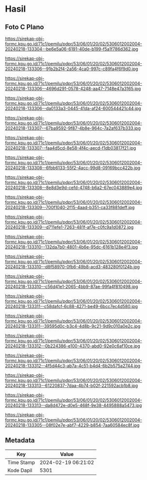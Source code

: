 # Hasil

## Foto C Plano

https://sirekap-obj-formc.kpu.go.id/71c1/pemilu/pdpr/53/06/01/20/02/5306012002004-20240218-133304--be6e5a06-6191-40de-b199-f5a1f786d362.jpg

https://sirekap-obj-formc.kpu.go.id/71c1/pemilu/pdpr/53/06/01/20/02/5306012002004-20240218-133306--91b2b2f4-2a56-4ca0-997c-c89fa4f6f9d0.jpg

https://sirekap-obj-formc.kpu.go.id/71c1/pemilu/pdpr/53/06/01/20/02/5306012002004-20240218-133306--4696d291-0578-4248-aa47-7148e47a3165.jpg

https://sirekap-obj-formc.kpu.go.id/71c1/pemilu/pdpr/53/06/01/20/02/5306012002004-20240218-133306--da0133a3-0445-41da-af24-600544421c44.jpg

https://sirekap-obj-formc.kpu.go.id/71c1/pemilu/pdpr/53/06/01/20/02/5306012002004-20240218-133307--67ba9592-9f87-4b8e-964c-7a2af637b333.jpg

https://sirekap-obj-formc.kpu.go.id/71c1/pemilu/pdpr/53/06/01/20/02/5306012002004-20240218-133307--faa4d5cd-8e58-4f4c-aecd-f1db03817f21.jpg

https://sirekap-obj-formc.kpu.go.id/71c1/pemilu/pdpr/53/06/01/20/02/5306012002004-20240218-133308--6fbb6133-55f2-4acc-99d8-09169bcc422b.jpg

https://sirekap-obj-formc.kpu.go.id/71c1/pemilu/pdpr/53/06/01/20/02/5306012002004-20240218-133308--8e8d3e9d-cefd-4748-b6a2-67ec043889e4.jpg

https://sirekap-obj-formc.kpu.go.id/71c1/pemilu/pdpr/53/06/01/20/02/5306012002004-20240218-133309--700f1040-2f15-4aad-b351-ca33f881deff.jpg

https://sirekap-obj-formc.kpu.go.id/71c1/pemilu/pdpr/53/06/01/20/02/5306012002004-20240218-133309--d711efe1-7263-481f-af7e-c0fc9a1d0872.jpg

https://sirekap-obj-formc.kpu.go.id/71c1/pemilu/pdpr/53/06/01/20/02/5306012002004-20240218-133310--132da7b0-4801-4b6e-95dc-6161b128e4f3.jpg

https://sirekap-obj-formc.kpu.go.id/71c1/pemilu/pdpr/53/06/01/20/02/5306012002004-20240218-133310--d8f58970-0fb6-49b8-acd3-483280f0124b.jpg

https://sirekap-obj-formc.kpu.go.id/71c1/pemilu/pdpr/53/06/01/20/02/5306012002004-20240218-133310--c56d41e1-2065-4bb9-87ae-99fa4f810498.jpg

https://sirekap-obj-formc.kpu.go.id/71c1/pemilu/pdpr/53/06/01/20/02/5306012002004-20240218-133311--c58dafcf-6c88-4271-be49-6bcc7ec4d580.jpg

https://sirekap-obj-formc.kpu.go.id/71c1/pemilu/pdpr/53/06/01/20/02/5306012002004-20240218-133311--39595d0c-b3c4-4d8b-9c21-9d9c010a0e2c.jpg

https://sirekap-obj-formc.kpu.go.id/71c1/pemilu/pdpr/53/06/01/20/02/5306012002004-20240218-133312--0b224386-e100-4370-abd0-92e0c6af10ce.jpg

https://sirekap-obj-formc.kpu.go.id/71c1/pemilu/pdpr/53/06/01/20/02/5306012002004-20240218-133312--4f5d44c3-ab7a-4c51-b4d4-6b2b575a2744.jpg

https://sirekap-obj-formc.kpu.go.id/71c1/pemilu/pdpr/53/06/01/20/02/5306012002004-20240218-133313--61220837-7daa-4b74-b02f-221592acb1b8.jpg

https://sirekap-obj-formc.kpu.go.id/71c1/pemilu/pdpr/53/06/01/20/02/5306012002004-20240218-133313--da8d472e-d0e5-468f-9e38-4495888a5473.jpg

https://sirekap-obj-formc.kpu.go.id/71c1/pemilu/pdpr/53/06/01/20/02/5306012002004-20240218-133305--08f02e7e-abf7-4229-b854-7aa60584ec8f.jpg


## Metadata

| Key        | Value               |
| ---------- | ------------------- |
| Time Stamp | 2024-02-19 06:21:02 |
| Kode Dapil | 5301                |



